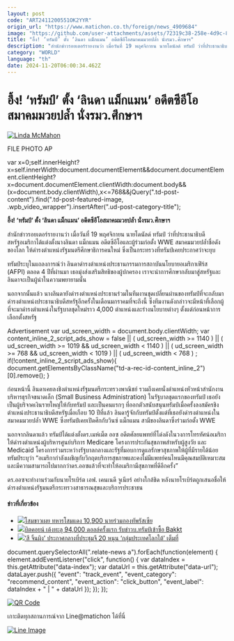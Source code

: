 ```yaml
---
layout: post
code: "ART2411200551OK2YYR"
origin_url: "https://www.matichon.co.th/foreign/news_4909684"
image: "https://github.com/user-attachments/assets/72319c38-258e-4d9c-877b-5a7379dadce2"
title: "อึ้ง! ‘ทรัมป์’ ตั้ง ‘ลินดา แม็กแมน’ อดีตซีอีโอสมาคมมวยปล้ำ นั่งรมว.ศึกษาฯ"
description: "สำนักข่าวรอยเตอร์รายงานว่า เมื่อวันที่ 19 พฤศจิกายน นายโดนัลด์ ทรัมป์ ว่าที่ประธานาธิบดีสหรัฐอเมริกาได้แต่งตั้งนางลินดา แม็กแมน อดีตซีอีโอและผู้ร่วมก่อตั้ง WWE สมาคมมวยปล้ำชื่อดังของโลก ให้ดำรงตำแหน่งรัฐมนตรีศึกษาธิการคนใหม่ ซึ่งเป็นกระทรวงที่ทรัมป์เคยประกาศว่าจะยุบ"
category: "WORLD"
language: "th"
date: 2024-11-20T06:00:34.462Z
---
```


# อึ้ง! ‘ทรัมป์’ ตั้ง ‘ลินดา แม็กแมน’ อดีตซีอีโอสมาคมมวยปล้ำ นั่งรมว.ศึกษาฯ

[![](https://www.matichon.co.th/wp-content/uploads/2024/11/AP24325070695143-728.jpg "Linda McMahon")](https://www.matichon.co.th/wp-content/uploads/2024/11/AP24325070695143-728.jpg)

FILE PHOTO AP

var x=0;self.innerHeight?x=self.innerWidth:document.documentElement&&document.documentElement.clientHeight?x=document.documentElement.clientWidth:document.body&&(x=document.body.clientWidth),x<=768&&jQuery(".td-post-content").find(".td-post-featured-image, .wpb\_video\_wrapper").insertAfter(".ud-post-category-title");

**อึ้ง! ‘ทรัมป์’ ตั้ง ‘ลินดา แม็กแมน’ อดีตซีอีโอสมาคมมวยปล้ำ นั่งรมว.ศึกษาฯ**

สำนักข่าวรอยเตอร์รายงานว่า เมื่อวันที่ 19 พฤศจิกายน นายโดนัลด์ ทรัมป์ ว่าที่ประธานาธิบดีสหรัฐอเมริกาได้แต่งตั้งนางลินดา แม็กแมน อดีตซีอีโอและผู้ร่วมก่อตั้ง WWE สมาคมมวยปล้ำชื่อดังของโลก ให้ดำรงตำแหน่งรัฐมนตรีศึกษาธิการคนใหม่ ซึ่งเป็นกระทรวงที่ทรัมป์เคยประกาศว่าจะยุบ

ทรัมป์ระบุในแถลงการณ์ว่า ลินดาดำรงตำแหน่งประธานกรรมการสถาบันนโยบายอเมริกาเฟิร์ส (AFPI) ตลอด 4 ปีที่ผ่านมา เธอมุ่งส่งเสริมสิทธิของผู้ปกครอง เราจะนำการศึกษากลับมาสู่สหรัฐและลินดาจะเป็นผู้นำในความพยายามนั้น

นอกจากนั้นแล้ว นางลินดายังดำรงตำแหน่งประธานร่วมในทีมงานชุดเปลี่ยนผ่านของทรัมป์ที่จะกลับมาดำรงตำแหน่งประธานาธิบดีสหรัฐอีกครั้งในเดือนมกราคมที่จะถึงนี้ ซึ่งทีมงานดังกล่าวจะมีหน้าที่เลือกผู้ที่จะมาดำรงตำแหน่งในรัฐบาลชุดใหม่ราว 4,000 ตำแหน่งและร่างนโยบายต่างๆ ตั้งแต่ก่อนหน้าการเลือกตั้งสหรัฐ

Advertisement var ud\_screen\_width = document.body.clientWidth; var content\_inline\_2\_script\_ads\_show = false || ( ud\_screen\_width >= 1140 ) || ( ud\_screen\_width >= 1019 && ud\_screen\_width < 1140 ) || ( ud\_screen\_width >= 768 && ud\_screen\_width < 1019 ) || ( ud\_screen\_width < 768 ) ; if(!content\_inline\_2\_script\_ads\_show){ document.getElementsByClassName("td-a-rec-id-content\_inline\_2")\[0\].remove(); }

ก่อนหน้านี้ ลินดาเคยลงชิงตำแหน่งรัฐมนตรีกระทรวงพาณิชย์ รวมถึงเคยนั่งตำแหน่งหัวหน้าสำนักงานบริหารธุรกิจขนาดเล็ก (Small Business Administration) ในรัฐบาลชุดแรกของทรัมป์ เธอยังเป็นผู้บริจาคเงินรายใหญ่ให้กับทรัมป์ และเป็นคนแรกๆ ที่ออกตัวสนับสนุนทรัมป์เมื่อครั้งลงสมัครชิงตำแหน่งประธานาธิบดีสหรัฐเมื่อเกือบ 10 ปีที่แล้ว ลินดารู้จักกับทรัมป์ตั้งแต่ที่เธอยังดำรงตำแหน่งในสมาคมมวยปล้ำ WWE ซึ่งทรัมป์เคยเปิดศึกกับวินซ์ แม็กแมน สามีของลินดาซึ่งร่วมก่อตั้ง WWE

นอกจากลินดาแล้ว ทรัมป์ได้แต่งตั้งดร.เมห์เม็ต ออซ อดีตศัลยแพทย์ที่โด่งดังในวงการโทรทัศน์อเมริกา ให้ดำรงตำแหน่งผู้บริหารศูนย์บริการ Medicare โครงการประกันสุขภาพสำหรับผู้สูงวัย และ Medicaid โครงการร่วมระหว่างรัฐบาลกลางและรัฐที่มอบการดูแลรักษาสุขภาพให้ผู้ที่มีรายได้น้อย ทรัมป์ระบุว่า “อเมริกากำลังเผชิญกับวิกฤตบริการสุขภาพและคงไม่มีแพทย์คนไหนมีคุณสมบัติเหมาะสมและมีความสามารถไปมากกว่าดร.ออซแล้วที่จะทำให้อเมริกามีสุขภาพที่ดีอีกครั้ง”

ดร.ออซจะทำงานร่วมกับนายโรเบิร์ต เอฟ. เคนเนดี จูเนียร์ อย่างใกล้ชิด หลังนายโรเบิร์ตถูกเสนอชื่อให้ดำรงตำแหน่งรัฐมนตรีกระทรวงสาธารณสุขและบริการประชาชน

#### ข่าวที่เกี่ยวข้อง

*   [![](https://www.matichon.co.th/wp-content/uploads/2024/11/728-252.jpg)โสมขาวเผย ทหารโสมแดง 10,900 นายร่วมกองทัพรัสเซีย](https://www.matichon.co.th/foreign/news_4909682)
*   [![](https://www.matichon.co.th/wp-content/uploads/2024/11/2024-11-19T104751Z_1330389824_RC298BA2X3FO_RTRMADP_3_FINTECH-CRYPTO-WEEKLY.jpg)บิตคอยน์ เด้งทะลุ 94,000 ดอลล์ครั้งแรก รับข่าวบ.ทรัมป์เข้าซื้อ Bakkt](https://www.matichon.co.th/foreign/news_4909583)
*   [![](https://www.matichon.co.th/wp-content/uploads/2024/11/728-AFP__20241119__36MV7H3__v1__HighRes__BrazilG20Summit.jpg)‘สี จิ้นผิง’ ประกาศกลางที่ประชุมจี 20 หนุน ‘กลุ่มประเทศโลกใต้’ เต็มที่](https://www.matichon.co.th/foreign/news_4909517)

document.querySelectorAll(".relate-news a").forEach(function(element) { element.addEventListener("click", function() { var dataIndex = this.getAttribute("data-index"); var dataUrl = this.getAttribute("data-url"); dataLayer.push({ "event": "track\_event", "event\_category": "recommend\_content", "event\_action": "click\_button", "event\_label": dataIndex + " | " + dataUrl }); }); });

[![QR Code](https://www.matichon.co.th/wp-content/uploads/2023/07/wob1371z.jpg)](https://lin.ee/ht0nDxX)

เกาะติดทุกสถานการณ์จาก Line@matichon ได้ที่นี่

[![Line Image](https://www.matichon.co.th/wp-content/uploads/2023/07/th.png)](https://lin.ee/ht0nDxX)
